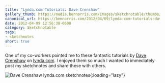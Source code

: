 ```yaml
---
title: "Lynda.com Tutorials: Dave Crenshaw"
gallery_thumb: https://media.bennorris.com/images/sketchnotable/thumbs/lynda-2012-crenshaw.jpg
canonical_url: https://bennorris.com/2012/04/09/lynda-com-tutorials-dave-crenshaw
date: 2012-04-09 12:56:38-0600
category: Sketchnotable
tags:
- sketchnotes
short: true
---
```


One of my co-workers pointed me to these fantastic tutorials by <a href="http://www.davecrenshaw.com/" target="_blank">Dave Crenshaw</a> on <a href="http://www.lynda.com/Business-Business-Skills-tutorials/Invaluable-Making-Yourself-Irreplaceable/88536-2.html" target="_blank">lynda.com</a>. I enjoyed them so much I wanted to immediately post my sketchnotes and share these with others.

![Dave Crenshaw lynda.com sketchnotes](https://media.bennorris.com/images/sketchnotable/general/lynda-2012-crenshaw.jpg){:loading="lazy"}
